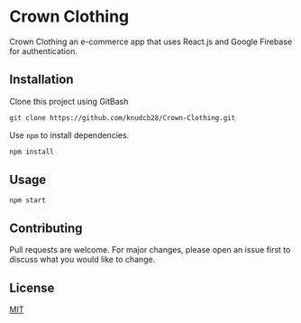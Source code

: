 
# Crown Clothing

Crown Clothing an e-commerce app that uses React.js and Google Firebase for authentication. 

## Installation

Clone this project using GitBash

```bash
git clone https://github.com/knudcb28/Crown-Clothing.git
```

Use `npm` to install dependencies.

```bash
npm install 
```

## Usage

```Local Host
npm start
```

## Contributing

Pull requests are welcome. For major changes, please open an issue first
to discuss what you would like to change.

## License

[MIT](https://choosealicense.com/licenses/mit/)
